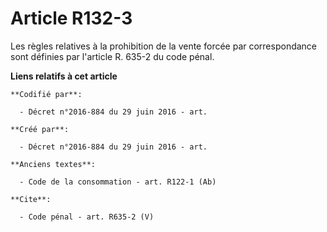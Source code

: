 # Article R132-3

Les règles relatives à la prohibition de la vente forcée par correspondance sont définies par l'article R. 635-2 du code
pénal.

**Liens relatifs à cet article**

	**Codifié par**:

	  - Décret n°2016-884 du 29 juin 2016 - art.

	**Créé par**:

	  - Décret n°2016-884 du 29 juin 2016 - art.

	**Anciens textes**:

	  - Code de la consommation - art. R122-1 (Ab)

	**Cite**:

	  - Code pénal - art. R635-2 (V)
